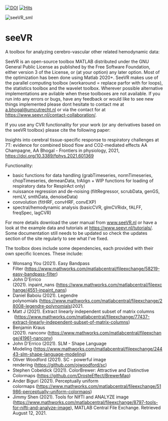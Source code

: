 [![DOI](https://zenodo.org/badge/DOI/10.5281/zenodo.5283595.svg)](https://doi.org/10.5281/zenodo.5283595)
[![Hits](https://hits.seeyoufarm.com/api/count/incr/badge.svg?url=https%3A%2F%2Fgithub.com%2Fabhogal-lab%2FseeVR&count_bg=%2379C83D&title_bg=%23555555&icon=&icon_color=%23E7E7E7&title=hits&edge_flat=false)](https://hits.seeyoufarm.com)

![seeVR_sml](https://user-images.githubusercontent.com/76702516/127998873-93f9a3d4-3a93-4ed0-acc9-7db1313c8988.png)

# seeVR
A toolbox for analyzing cerebro-vascular other related hemodynamic data:

SeeVR is an open-source toolbox MATLAB distributed under the GNU General Public License as published by the Free Software Foundation, either version 3 of the License, or (at your option) any later option. Most of the optimization has been done using Matlab 2020+. SeeVR makes use of the parallel computing toolbox (workaround = replace parfor with for loops), the statistics toolbox and the wavelet toolbox. Wherever possible alternative implementations are avilable when these toolboxes are not available. If you run into any errors or bugs, have any feedback or would like to see new things implemented please dont hesitate to contact me at a.bhogal@umcutrecht.nl or via the contact for at https://www.seevr.nl/contact-collaboration/.

If you use any CVR functionality for your work (or any derivatives based on the seeVR toolbox) please cite the following paper:

Insights into cerebral tissue-specific response to respiratory challenges at 7T: evidence for combined blood flow and CO2-mediated effects
AA Champagne, AA Bhogal - Frontiers in physiology, 2021, https://doi.org/10.3389/fphys.2021.601369

Functionality:

* basic functions for data handling (grabTimeseries, normTimeseries, chopTimeseries, demeanData, trAlign + WIP functions for loading of respiratory data for RespirAct only)
* nuissance regression and de-noising (filtRegressor, scrubData, genGS, remLV, smthData, denoiseData)
* convolution (fitHRF, convHRF, convEXP) 
* spectral/hemodynamic analysis (basicCVR, glmCVRidx, fALFF, freqSpec, lagCVR)

For more details download the user manual from www.seeVR.nl or have a look at the example data and tutorials at https://www.seevr.nl/tutorials/. Some documentation still needs to be updated so check the updates section of the site regularly to see what I've fixed.

The toolbox does include some dependencies, each provided with their own specific licences. These include:

* Wonsang You (2021). Easy Bandpass Filter (https://www.mathworks.com/matlabcentral/fileexchange/58219-easy-bandpass-filter)
* John D'Errico (2021). inpaint_nans (https://www.mathworks.com/matlabcentral/fileexchange/4551-inpaint_nans)
* Daniel Baboiu (2021). Legendre polynomials (https://www.mathworks.com/matlabcentral/fileexchange/28008-legendre-polynomials)2021.
* Matt J (2021). Extract linearly independent subset of matrix columns  (https://www.mathworks.com/matlabcentral/fileexchange/77437-extract-linearly-independent-subset-of-matrix-columns)
* Benjamin Kraus (2021). nanconv (https://www.mathworks.com/matlabcentral/fileexchange/41961-nanconv)
* John D'Errico (2021). SLM - Shape Language Modeling (https://www.mathworks.com/matlabcentral/fileexchange/24443-slm-shape-language-modeling)
* Oliver Woodford (2021). SC - powerful image rendering (https://github.com/ojwoodford/sc)
* Stephen Cobeldick (2021). ColorBrewer: Attractive and Distinctive Colormaps (https://github.com/DrosteEffect/BrewerMap)
* Ander Biguri (2021). Perceptually uniform colormaps (https://www.mathworks.com/matlabcentral/fileexchange/51986-perceptually-uniform-colormaps)
* Jimmy Shen (2021). Tools for NIfTI and ANALYZE image (https://www.mathworks.com/matlabcentral/fileexchange/8797-tools-for-nifti-and-analyze-image), MATLAB Central File Exchange. Retrieved August 12, 2021.
